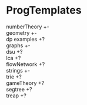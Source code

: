 # ProgTemplates
numberTheory +- <br>
geometry +- <br>
dp examples +? <br>
graphs +- <br>
dsu +? <br>
lca +? <br>
flowNetwork +? <br>
strings +- <br>
trie +? <br>
gameTheory +? <br>
segtree +? <br>
treap +?